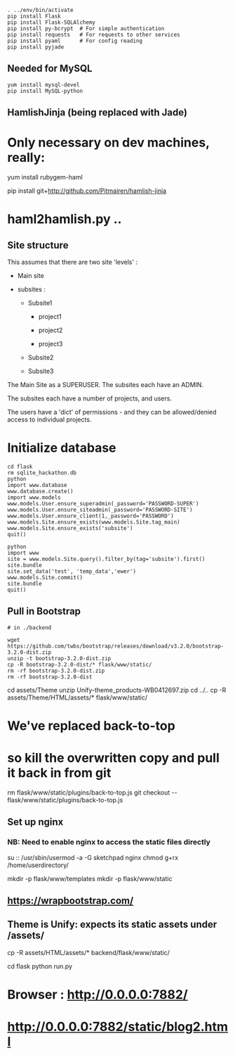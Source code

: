 
```
. ../env/bin/activate
pip install Flask
pip install Flask-SQLAlchemy
pip install py-bcrypt  # For simple authentication
pip install requests   # For requests to other services
pip install pyaml      # For config reading
pip install pyjade
```

Needed for MySQL
---------------------

```
yum install mysql-devel
pip install MySQL-python
```

HamlishJinja (being replaced with Jade)
----------------------------------------------

# Only necessary on dev machines, really:
yum install rubygem-haml

pip install git+http://github.com/Pitmairen/hamlish-jinja
# haml2hamlish.py ..


Site structure
------------------------------------------------------------
This assumes that there are two site 'levels' : 

* Main site

* subsites : 

  * Subsite1
  
    * project1
    
    * project2
    
    * project3
  
  * Subsite2
  
  * Subsite3

The Main Site as a SUPERUSER.  The subsites each have an ADMIN.  

The subsites each have a number of projects, and users.

The users have a 'dict' of permissions - and they can be allowed/denied access to individual projects.




Initialize database
============================

```
cd flask
rm sqlite_hackathon.db
python 
import www.database
www.database.create()
import www.models
www.models.User.ensure_superadmin(_password='PASSWORD-SUPER')
www.models.User.ensure_siteadmin(_password='PASSWORD-SITE')
www.models.User.ensure_client(1,_password='PASSWORD')
www.models.Site.ensure_exists(www.models.Site.tag_main)
www.models.Site.ensure_exists('subsite')
quit() 
```

```
python 
import www
site = www.models.Site.query().filter_by(tag='subsite').first()
site.bundle
site.set_data('test', 'temp_data','ewer')
www.models.Site.commit()
site.bundle
quit() 
```



Pull in Bootstrap
------------------

```
# in ./backend

wget https://github.com/twbs/bootstrap/releases/download/v3.2.0/bootstrap-3.2.0-dist.zip
unzip -t bootstrap-3.2.0-dist.zip
cp -R bootstrap-3.2.0-dist/* flask/www/static/
rm -rf bootstrap-3.2.0-dist.zip
rm -rf bootstrap-3.2.0-dist
```


cd assets/Theme
unzip Unify-theme_products-WB0412697.zip 
cd ../..
cp -R assets/Theme/HTML/assets/* flask/www/static/

# We've replaced back-to-top
#   so kill the overwritten copy and pull it back in from git
rm flask/www/static/plugins/back-to-top.js
git checkout -- flask/www/static/plugins/back-to-top.js



Set up nginx
---------------------

### NB: Need to enable nginx to access the static files directly
su ::
/usr/sbin/usermod -a -G sketchpad nginx 
chmod g+rx /home/userdirectory/


mkdir -p flask/www/templates
mkdir -p flask/www/static


## https://wrapbootstrap.com/
## Theme is Unify: expects its static assets under /assets/

cp -R assets/HTML/assets/* backend/flask/www/static/

cd flask
python run.py
# Browser : http://0.0.0.0:7882/
# http://0.0.0.0:7882/static/blog2.html

